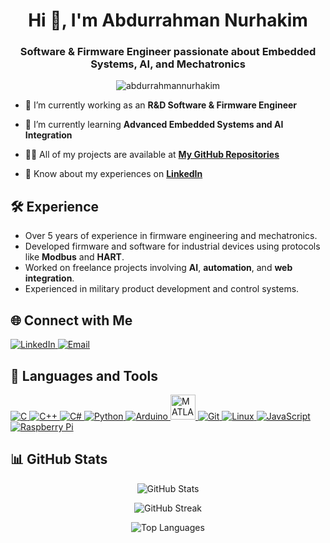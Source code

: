 <h1 align="center">Hi 👋, I'm Abdurrahman Nurhakim</h1>
<h3 align="center">Software & Firmware Engineer passionate about Embedded Systems, AI, and Mechatronics</h3>

<p align="center">
  <img src="https://komarev.com/ghpvc/?username=abdurrahmannurhakim&label=Profile%20views&color=0e75b6&style=flat" alt="abdurrahmannurhakim" />
</p>

- 🔭 I’m currently working as an **R&D Software & Firmware Engineer**

- 🌱 I’m currently learning **Advanced Embedded Systems and AI Integration**

- 👨‍💻 All of my projects are available at [**My GitHub Repositories**](https://github.com/abdurrahmannurhakim?tab=repositories)

- 📄 Know about my experiences on [**LinkedIn**](https://www.linkedin.com/in/abdurrahman-nurhakim/)

## 🛠️ Experience

- Over 5 years of experience in firmware engineering and mechatronics.
- Developed firmware and software for industrial devices using protocols like **Modbus** and **HART**.
- Worked on freelance projects involving **AI**, **automation**, and **web integration**.
- Experienced in military product development and control systems.

## 🌐 Connect with Me

<p align="left">
  <a href="https://linkedin.com/in/abdurrahman-nurhakim" target="_blank">
    <img src="https://img.icons8.com/color/48/000000/linkedin.png" alt="LinkedIn"/>
  </a>
  <a href="mailto:abdurrahmannurhakim@gmail.com">
    <img src="https://img.icons8.com/color/48/000000/gmail-new.png" alt="Email"/>
  </a>
</p>

## 🚀 Languages and Tools

<p align="left">
  <a href="https://www.cprogramming.com/" target="_blank">
    <img src="https://img.icons8.com/color/48/000000/c-programming.png" alt="C"/>
  </a>
  <a href="https://isocpp.org/" target="_blank">
    <img src="https://img.icons8.com/color/48/000000/c-plus-plus-logo.png" alt="C++"/>
  </a>
  <a href="https://docs.microsoft.com/en-us/dotnet/csharp/" target="_blank">
    <img src="https://img.icons8.com/color/48/000000/c-sharp-logo.png" alt="C#"/>
  </a>
  <a href="https://www.python.org/" target="_blank">
    <img src="https://img.icons8.com/color/48/000000/python--v1.png" alt="Python"/>
  </a>
  <a href="https://www.arduino.cc/" target="_blank">
    <img src="https://img.icons8.com/fluency/48/000000/arduino.png" alt="Arduino"/>
  </a>
  <a href="https://www.mathworks.com/" target="_blank">
    <img src="https://upload.wikimedia.org/wikipedia/commons/2/21/Matlab_Logo.png" alt="MATLAB" width="40" height="40"/>
  </a>
  <a href="https://git-scm.com/" target="_blank">
    <img src="https://img.icons8.com/color/48/000000/git.png" alt="Git"/>
  </a>
  <a href="https://www.linux.org/" target="_blank">
    <img src="https://img.icons8.com/color/48/000000/linux--v1.png" alt="Linux"/>
  </a>
  <a href="https://developer.mozilla.org/en-US/docs/Web/JavaScript" target="_blank">
    <img src="https://img.icons8.com/color/48/000000/javascript--v1.png" alt="JavaScript"/>
  </a>
  <a href="https://www.raspberrypi.org/" target="_blank">
    <img src="https://img.icons8.com/color/48/000000/raspberry-pi.png" alt="Raspberry Pi"/>
  </a>
</p>


## 📊 GitHub Stats

<p align="center">
  <img src="https://github-readme-stats.vercel.app/api?username=abdurrahmannurhakim&show_icons=true&theme=tokyonight" alt="GitHub Stats" />
</p>

<p align="center">
  <img src="https://github-readme-streak-stats.herokuapp.com/?user=abdurrahmannurhakim&theme=tokyonight" alt="GitHub Streak" />
</p>

<p align="center">
  <img src="https://github-readme-stats.vercel.app/api/top-langs/?username=abdurrahmannurhakim&layout=compact&theme=tokyonight" alt="Top Languages" />
</p>


